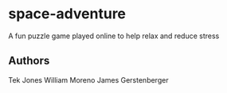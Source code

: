 # space-adventure
A fun puzzle game played online to help relax and reduce stress

## Authors

Tek Jones
William Moreno
James Gerstenberger